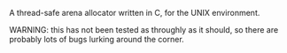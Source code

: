 A thread-safe arena allocator written in C, for the UNIX environment. 

WARNING: this has not been tested as throughly as it should, so there are probably lots of bugs lurking around the corner.
